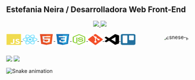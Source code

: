 ## Estefania Neira / Desarrolladora Web Front-End
<div align="center">
  <a href="https://github.com/EstefaniaNeira">
  <img height="180em" src="https://github-readme-stats.vercel.app/api?username=EstefaniaNeira&show_icons=true&theme=dracula&include_all_commits=true&count_private=true"/>
  <img height="180em" src="https://github-readme-stats.vercel.app/api/top-langs/?username=EstefaniaNeira&layout=compact&langs_count=7&theme=dracula"/>
</div>
<div style="display: inline_block"> <br>
  <img align="center" alt="Esnese-Js" height="30" width="40" src="https://raw.githubusercontent.com/devicons/devicon/master/icons/javascript/javascript-plain.svg">
  <img align="center" alt="Esnese-React" height="30" width="40" src="https://raw.githubusercontent.com/devicons/devicon/master/icons/react/react-original.svg">
  <img align="center" alt="Esnese-HTML" height="30" width="40" src="https://raw.githubusercontent.com/devicons/devicon/master/icons/html5/html5-original.svg">
  <img align="center" alt="Esnese-CSS" height="30" width="40" src="https://raw.githubusercontent.com/devicons/devicon/master/icons/css3/css3-original.svg">
  <img align="right" alt="Esnese-pic" height="150" style="border-radius:50px;" src="https://res.cloudinary.com/esnese/image/upload/v1645301064/download20220206163426_ppvwgp.png">
  <img align="center" alt="Esnese-Nodejs" height="30" width="40" src="https://raw.githubusercontent.com/devicons/devicon/master/icons/nodejs/nodejs-plain.svg">
  <img align="center" alt="Esnese-Git" height="30" width="40" src="https://raw.githubusercontent.com/devicons/devicon/master/icons/git/git-plain.svg">
  <img align="center" alt="Esnese-Vs" height="30" width="40" src="https://raw.githubusercontent.com/devicons/devicon/master/icons/vscode/vscode-plain.svg">
  <img align="center" alt="Esnese-Trello" height="30" width="40" src="https://raw.githubusercontent.com/devicons/devicon/master/icons/trello/trello-plain.svg">
</div>
  
  ##  
  
<div> 
  <a href = "mailto:estefanianese@gmail.com"><img src="https://img.shields.io/badge/-Gmail-%23333?style=for-the-badge&logo=gmail&logoColor=white" target="_blank"></a>
  <a href="https://www.linkedin.com/in/estefania-neira/" target="_blank"><img src="https://img.shields.io/badge/-LinkedIn-%230077B5?style=for-the-badge&logo=linkedin&logoColor=white" target="_blank"></a> 
 
  ![Snake animation](https://github.com/EstefaniaNeira/EstefaniaNeira/blob/output/github-contribution-grid-snake.svg)
 
</div>
